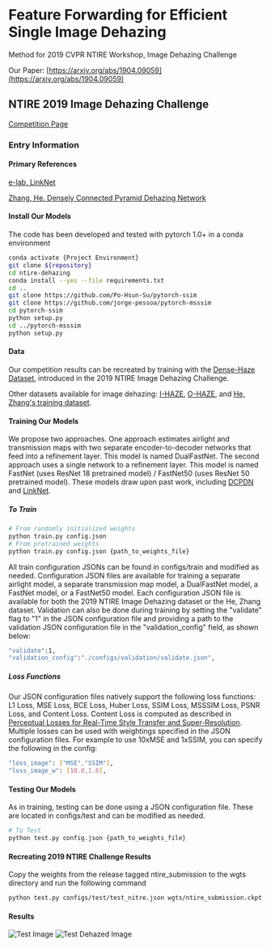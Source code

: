 # Feature Forwarding for Efficient Single Image Dehazing
Method for 2019 CVPR NTIRE Workshop, Image Dehazing Challenge

Our Paper: [https://arxiv.org/abs/1904.09059](https://arxiv.org/abs/1904.09059)

## NTIRE 2019 Image Dehazing Challenge
[Competition Page](https://competitions.codalab.org/competitions/21163)

### Entry Information

#### Primary References

[e-lab. LinkNet](https://github.com/e-lab/pytorch-linknet)

[Zhang, He. Densely Connected Pyramid Dehazing Network](https://github.com/hezhangsprinter/DCPDN)

#### Install Our Models

The code has been developed and tested with pytorch 1.0+ in a conda environment

```bash
conda activate {Project Environment}
git clone ${repository}
cd ntire-dehazing
conda install --yes --file requirements.txt
cd ..
git clone https://github.com/Po-Hsun-Su/pytorch-ssim
git clone https://github.com/jorge-pessoa/pytorch-msssim
cd pytorch-ssim 
python setup.py
cd ../pytorch-msssim
python setup.py
```

#### Data

Our competition results can be recreated by training with the [Dense-Haze Dataset](https://arxiv.org/abs/1904.02904), introduced in the 2019 NTIRE Image Dehazing Challenge.

Other datasets available for image dehazing: [I-HAZE](http://www.vision.ee.ethz.ch/ntire18/i-haze/), [O-HAZE](http://www.vision.ee.ethz.ch/ntire18/o-haze/), and [He, Zhang's training dataset](https://github.com/hezhangsprinter/DCPDN).

#### Training Our Models
We propose two approaches. One approach estimates airlight and transmission maps with two separate encoder-to-decoder networks that feed into a refinement layer. This model is named DualFastNet. The second approach uses a single network to a refinement layer. This model is named FastNet (uses ResNet 18 pretrained model) / FastNet50 (uses ResNet 50 pretrained model). These models draw upon past work, including [DCPDN](https://github.com/hezhangsprinter/DCPDN) and [LinkNet](https://github.com/e-lab/pytorch-linknet).

##### To Train
```bash
# From randomly initialized weights
python train.py config.json
# From pretrained weights
python train.py config.json {path_to_weights_file}
```

All train configuration JSONs can be found in configs/train and modified as needed. Configuration JSON files are available for training a separate airlight model, a separate transmission map model, a DualFastNet model, a FastNet model, or a FastNet50 model. Each configuration JSON file is available for both the 2019 NTIRE Image Dehazing dataset or the He, Zhang dataset. Validation can also be done during training by setting the "validate" flag to "1" in the JSON configuration file and providing a path to the validation JSON configuration file in the "validation\_config" field, as shown below:

```bash
"validate":1,
"validation_config":"./configs/validation/validate.json",
```

##### Loss Functions
Our JSON configuration files natively support the following loss functions: L1 Loss, MSE Loss, BCE Loss, Huber Loss, SSIM Loss, MSSSIM Loss, PSNR Loss, and Content Loss. Content Loss is computed as described in [Perceptual Losses for Real-Time Style Transfer and Super-Resolution](https://arxiv.org/abs/1603.08155). Multiple losses can be used with weightings specified in the JSON configuration files. For example to use 10xMSE and 1xSSIM, you can specify the following in the config:
```bash
"loss_image": ["MSE","SSIM"],
"loss_image_w": [10.0,1.0],
```

#### Testing Our Models 
As in training, testing can be done using a JSON configuration file. These are located in configs/test and can be modified as needed.
```bash
# To Test
python test.py config.json {path_to_weights_file}
``` 

#### Recreating 2019 NTIRE Challenge Results
Copy the weights from the release tagged ntire_submission to the wgts directory and run the following command
```bash
python test.py configs/test/test_nitre.json wgts/ntire_submission.ckpt
``` 

#### Results
![Test Image](https://github.com/pmm09c/nitre-dehazing/blob/master/dataset/test/53.png "Example Test Image")
![Test Dehazed Image](https://github.com/pmm09c/nitre-dehazing/blob/master/results_ntire/2.png "Example Test Image")
